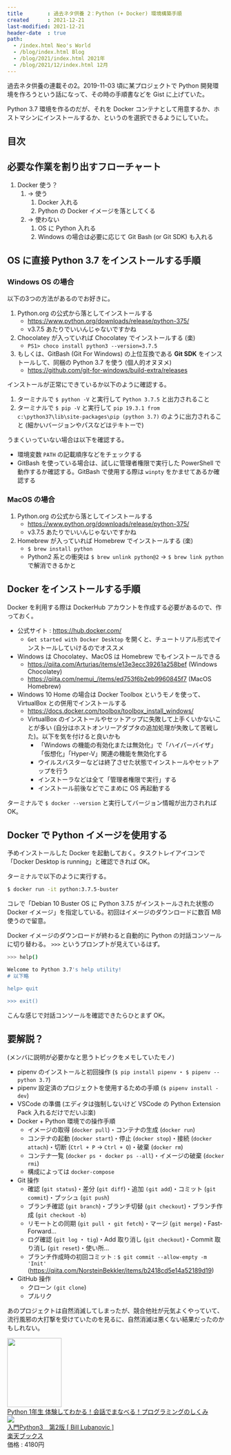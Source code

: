 ```yaml
---
title        : 過去ネタ供養 2：Python (+ Docker) 環境構築手順
created      : 2021-12-21
last-modified: 2021-12-21
header-date  : true
path:
  - /index.html Neo's World
  - /blog/index.html Blog
  - /blog/2021/index.html 2021年
  - /blog/2021/12/index.html 12月
---
```


過去ネタ供養の連載その2。2019-11-03 頃に某プロジェクトで Python 開発環境を作ろうという話になって、その時の手順書などを Gist に上げていた。

Python 3.7 環境を作るのだが、それを Docker コンテナとして用意するか、ホストマシンにインストールするか、というのを選択できるようにしていた。

## 目次

## 必要な作業を割り出すフローチャート

1. Docker 使う？
    1. → 使う
        1. Docker 入れる
        2. Python の Docker イメージを落としてくる
    2. → 使わない
        1. OS に Python 入れる
        2. Windows の場合は必要に応じて Git Bash (or Git SDK) も入れる

## OS に直接 Python 3.7 をインストールする手順

### Windows OS の場合

以下の3つの方法があるのでお好きに。

1. Python.org の公式から落としてインストールする
    - <https://www.python.org/downloads/release/python-375/>
    - v3.7.5 あたりでいいんじゃないですかね
2. Chocolatey が入っていれば Chocolatey でインストールする (楽)
    - `PS1> choco install python3 --version=3.7.5`
3. もしくは、GitBash (Git For Windows) の上位互換である __Git SDK__ をインストールして、同梱の Python 3.7 を使う (個人的オヌヌメ)
    - <https://github.com/git-for-windows/build-extra/releases>

インストールが正常にできているか以下のように確認する。

1. ターミナルで `$ python -V` と実行して `Python 3.7.5` と出力されること
2. ターミナルで `$ pip -V` と実行して `pip 19.3.1 from c:\python37\lib\site-packages\pip (python 3.7)` のように出力されること (細かいバージョンやパスなどはテキトーで)

うまくいっていない場合は以下を確認する。

- 環境変数 `PATH` の記載順序などをチェックする
- GitBash を使っている場合は、試しに管理者権限で実行した PowerShell で動作するか確認する。GitBash で使用する際は `winpty` をかませてあるか確認する

### MacOS の場合

1. Python.org の公式から落としてインストールする
    - <https://www.python.org/downloads/release/python-375/>
    - v3.7.5 あたりでいいんじゃないですかね
2. Homebrew が入っていれば Homebrew でインストールする (楽)
    - `$ brew install python`
    - Python2 系との衝突は `$ brew unlink python@2` → `$ brew link python` で解消できるかと

## Docker をインストールする手順

Docker を利用する際は DockerHub アカウントを作成する必要があるので、作っておく。

- 公式サイト : <https://hub.docker.com/>
    - `Get started with Docker Desktop` を開くと、チュートリアル形式でインストールしていけるのでオススメ
- Windows は Chocolatey、MacOS は Homebrew でもインストールできる
    - <https://qiita.com/Arturias/items/e13e3ecc39261a258bef> (Windows Chocolatey)
    - <https://qiita.com/nemui_/items/ed753f6b2eb9960845f7> (MacOS Homebrew)
- Windows 10 Home の場合は Docker Toolbox というモノを使って、VirtualBox との併用でインストールする
    - <https://docs.docker.com/toolbox/toolbox_install_windows/>
    - VirtualBox のインストールやセットアップに失敗して上手くいかないことが多い (自分はホストオンリーアダプタの追加処理が失敗して苦戦した)。以下を気を付けると良いかも
        - 「Windows の機能の有効化または無効化」で「ハイパーバイザ」「仮想化」「Hyper-V」関連の機能を無効化する
        - ウイルスバスターなどは終了させた状態でインストールやセットアップを行う
        - インストーラなどは全て「管理者権限で実行」する
        - インストール前後などでこまめに OS 再起動する

ターミナルで `$ docker --version` と実行してバージョン情報が出力されれば OK。

## Docker で Python イメージを使用する

予めインストールした Docker を起動しておく。タスクトレイアイコンで「Docker Desktop is running」と確認できれば OK。

ターミナルで以下のように実行する。

```bash
$ docker run -it python:3.7.5-buster
```

コレで「Debian 10 Buster OS に Python 3.7.5 がインストールされた状態の Docker イメージ」を指定している。初回はイメージのダウンロードに数百 MB 使うので留意。

Docker イメージのダウンロードが終わると自動的に Python の対話コンソールに切り替わる。 `>>>` というプロンプトが見えているはず。

```bash
>>> help()

Welcome to Python 3.7's help utility!
# 以下略

help> quit

>>> exit()
```

こんな感じで対話コンソールを確認できたらひとまず OK。

## 要解説？

(メンバに説明が必要かなと思うトピックをメモしていたモノ)

- pipenv のインストールと初回操作 (`$ pip install pipenv` ・ `$ pipenv --python 3.7`)
- pipenv 設定済のプロジェクトを使用するための手順 (`$ pipenv install -dev`)
- VSCode の準備 (エディタは強制しないけど VSCode の Python Extension Pack 入れるだけでだいぶ楽)
- Docker + Python 環境での操作手順
    - イメージの取得 (`docker pull`)・コンテナの生成 (`docker run`)
    - コンテナの起動 (`docker start`)・停止 (`docker stop`)・接続 (`docker attach`)・切断 (`Ctrl + P` → `Ctrl + Q`)・破棄 (`docker rm`)
    - コンテナ一覧 (`docker ps` ・ `docker ps --all`)・イメージの破棄 (`docker rmi`)
    - 構成によっては `docker-compose`
- Git 操作
    - 確認 (`git status`)・差分 (`git diff`)・追加 `(git add`)・コミット (`git commit`)・プッシュ (`git push`)
    - ブランチ確認 (`git branch`)・ブランチ切替 (`git checkout`)・ブランチ作成 (`git checkout -b`)
    - リモートとの同期 (`git pull` ・ `git fetch`)・マージ (`git merge`)・Fast-Forward…
    - ログ確認 (`git log` ・ `tig`)・Add 取り消し (`git checkout`)・Commit 取り消し (`git reset`)・使い所…
    - ブランチ作成時の初回コミット : `$ git commit --allow-empty -m 'Init'` (<https://qiita.com/NorsteinBekkler/items/b2418cd5e14a52189d19>)
- GitHub 操作
    - クローン `(git clone`)
    - プルリク

あのプロジェクトは自然消滅してしまったが、競合他社が元気よくやっていて、流行風邪の大打撃を受けていたのを見るに、自然消滅は悪くない結果だったのかもしれない。

<div class="ad-amazon">
  <div class="ad-amazon-image">
    <a href="https://www.amazon.co.jp/dp/B076DDBBK9?tag=neos21-22&amp;linkCode=osi&amp;th=1&amp;psc=1">
      <img src="https://m.media-amazon.com/images/I/61mUe-f7C6L._SL160_.jpg" width="126" height="160">
    </a>
  </div>
  <div class="ad-amazon-info">
    <div class="ad-amazon-title">
      <a href="https://www.amazon.co.jp/dp/B076DDBBK9?tag=neos21-22&amp;linkCode=osi&amp;th=1&amp;psc=1">Python 1年生 体験してわかる！会話でまなべる！プログラミングのしくみ</a>
    </div>
  </div>
</div>

<div class="ad-rakuten">
  <div class="ad-rakuten-image">
    <a href="https://hb.afl.rakuten.co.jp/hgc/g00q0722.waxyc9ff.g00q0722.waxyd017/?pc=https%3A%2F%2Fitem.rakuten.co.jp%2Fbook%2F16627214%2F&amp;m=http%3A%2F%2Fm.rakuten.co.jp%2Fbook%2Fi%2F20271780%2F">
      <img src="https://thumbnail.image.rakuten.co.jp/@0_mall/book/cabinet/9328/9784873119328.jpg?_ex=128x128">
    </a>
  </div>
  <div class="ad-rakuten-info">
    <div class="ad-rakuten-title">
      <a href="https://hb.afl.rakuten.co.jp/hgc/g00q0722.waxyc9ff.g00q0722.waxyd017/?pc=https%3A%2F%2Fitem.rakuten.co.jp%2Fbook%2F16627214%2F&amp;m=http%3A%2F%2Fm.rakuten.co.jp%2Fbook%2Fi%2F20271780%2F">入門Python3　第2版 [ Bill Lubanovic ]</a>
    </div>
    <div class="ad-rakuten-shop">
      <a href="https://hb.afl.rakuten.co.jp/hgc/g00q0722.waxyc9ff.g00q0722.waxyd017/?pc=https%3A%2F%2Fwww.rakuten.co.jp%2Fbook%2F&amp;m=http%3A%2F%2Fm.rakuten.co.jp%2Fbook%2F">楽天ブックス</a>
    </div>
    <div class="ad-rakuten-price">価格 : 4180円</div>
  </div>
</div>
